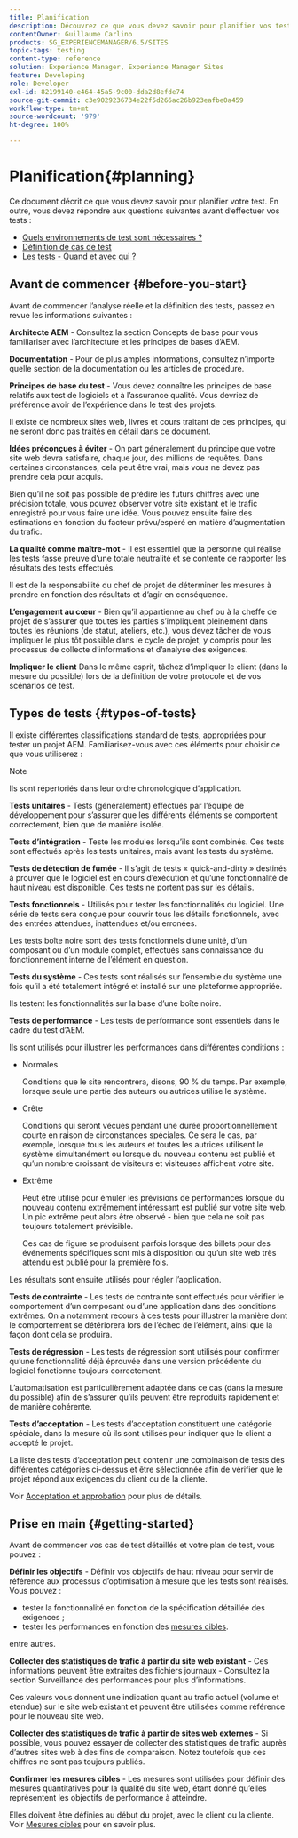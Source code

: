 ```yaml
---
title: Planification
description: Découvrez ce que vous devez savoir pour planifier vos tests d’Adobe Experience Manager.
contentOwner: Guillaume Carlino
products: SG_EXPERIENCEMANAGER/6.5/SITES
topic-tags: testing
content-type: reference
solution: Experience Manager, Experience Manager Sites
feature: Developing
role: Developer
exl-id: 82199140-e464-45a5-9c00-dda2d8efde74
source-git-commit: c3e9029236734e22f5d266ac26b923eafbe0a459
workflow-type: tm+mt
source-wordcount: '979'
ht-degree: 100%

---
```


# Planification{#planning}

Ce document décrit ce que vous devez savoir pour planifier votre test. En outre, vous devez répondre aux questions suivantes avant d’effectuer vos tests :

* [Quels environnements de test sont nécessaires ?](/help/sites-developing/test-environments.md)
* [Définition de cas de test](/help/sites-developing/test-cases.md)
* [Les tests - Quand et avec qui ?](/help/sites-developing/when-who.md)

## Avant de commencer {#before-you-start}

Avant de commencer l’analyse réelle et la définition des tests, passez en revue les informations suivantes :

**Architecte AEM** - Consultez la section Concepts de base pour vous familiariser avec l’architecture et les principes de bases d’AEM.

**Documentation** - Pour de plus amples informations, consultez n’importe quelle section de la documentation ou les articles de procédure.

**Principes de base du test** - Vous devez connaître les principes de base relatifs aux test de logiciels et à l’assurance qualité. Vous devriez de préférence avoir de l’expérience dans le test des projets.

Il existe de nombreux sites web, livres et cours traitant de ces principes, qui ne seront donc pas traités en détail dans ce document.

**Idées préconçues à éviter** - On part généralement du principe que votre site web devra satisfaire, chaque jour, des millions de requêtes. Dans certaines circonstances, cela peut être vrai, mais vous ne devez pas prendre cela pour acquis.

Bien qu’il ne soit pas possible de prédire les futurs chiffres avec une précision totale, vous pouvez observer votre site existant et le trafic enregistré pour vous faire une idée. Vous pouvez ensuite faire des estimations en fonction du facteur prévu/espéré en matière d’augmentation du trafic.

**La qualité comme maître-mot** - Il est essentiel que la personne qui réalise les tests fasse preuve d’une totale neutralité et se contente de rapporter les résultats des tests effectués.

Il est de la responsabilité du chef de projet de déterminer les mesures à prendre en fonction des résultats et d’agir en conséquence.

**L’engagement au cœur** - Bien qu’il appartienne au chef ou à la cheffe de projet de s’assurer que toutes les parties s’impliquent pleinement dans toutes les réunions (de statut, ateliers, etc.), vous devez tâcher de vous impliquer le plus tôt possible dans le cycle de projet, y compris pour les processus de collecte d’informations et d’analyse des exigences.

**Impliquer le client** Dans le même esprit, tâchez d’impliquer le client (dans la mesure du possible) lors de la définition de votre protocole et de vos scénarios de test.

## Types de tests {#types-of-tests}

Il existe différentes classifications standard de tests, appropriées pour tester un projet AEM. Familiarisez-vous avec ces éléments pour choisir ce que vous utiliserez :

>[!NOTE]
>
>Ils sont répertoriés dans leur ordre chronologique d’application.

**Tests unitaires** - Tests (généralement) effectués par l’équipe de développement pour s’assurer que les différents éléments se comportent correctement, bien que de manière isolée.

**Tests d’intégration** - Teste les modules lorsqu’ils sont combinés. Ces tests sont effectués après les tests unitaires, mais avant les tests du système.

**Tests de détection de fumée** - Il s’agit de tests « quick-and-dirty » destinés à prouver que le logiciel est en cours d’exécution et qu’une fonctionnalité de haut niveau est disponible. Ces tests ne portent pas sur les détails.

**Tests fonctionnels** - Utilisés pour tester les fonctionnalités du logiciel. Une série de tests sera conçue pour couvrir tous les détails fonctionnels, avec des entrées attendues, inattendues et/ou erronées.

Les tests boîte noire sont des tests fonctionnels d’une unité, d’un composant ou d’un module complet, effectués sans connaissance du fonctionnement interne de l’élément en question.

**Tests du système** - Ces tests sont réalisés sur l’ensemble du système une fois qu’il a été totalement intégré et installé sur une plateforme appropriée.

Ils testent les fonctionnalités sur la base d’une boîte noire.

**Tests de performance** - Les tests de performance sont essentiels dans le cadre du test d’AEM.

Ils sont utilisés pour illustrer les performances dans différentes conditions :

* Normales

  Conditions que le site rencontrera, disons, 90 % du temps. Par exemple, lorsque seule une partie des auteurs ou autrices utilise le système.

* Crête

  Conditions qui seront vécues pendant une durée proportionnellement courte en raison de circonstances spéciales. Ce sera le cas, par exemple, lorsque tous les auteurs et toutes les autrices utilisent le système simultanément ou lorsque du nouveau contenu est publié et qu’un nombre croissant de visiteurs et visiteuses affichent votre site.

* Extrême

  Peut être utilisé pour émuler les prévisions de performances lorsque du nouveau contenu extrêmement intéressant est publié sur votre site web. Un pic extrême peut alors être observé - bien que cela ne soit pas toujours totalement prévisible.

  Ces cas de figure se produisent parfois lorsque des billets pour des événements spécifiques sont mis à disposition ou qu’un site web très attendu est publié pour la première fois.

Les résultats sont ensuite utilisés pour régler l’application.

**Tests de contrainte** - Les tests de contrainte sont effectués pour vérifier le comportement d’un composant ou d’une application dans des conditions extrêmes. On a notamment recours à ces tests pour illustrer la manière dont le comportement se détériorera lors de l’échec de l’élément, ainsi que la façon dont cela se produira.

**Tests de régression** - Les tests de régression sont utilisés pour confirmer qu’une fonctionnalité déjà éprouvée dans une version précédente du logiciel fonctionne toujours correctement.

L’automatisation est particulièrement adaptée dans ce cas (dans la mesure du possible) afin de s’assurer qu’ils peuvent être reproduits rapidement et de manière cohérente.

**Tests d’acceptation** - Les tests d’acceptation constituent une catégorie spéciale, dans la mesure où ils sont utilisés pour indiquer que le client a accepté le projet.

La liste des tests d’acceptation peut contenir une combinaison de tests des différentes catégories ci-dessus et être sélectionnée afin de vérifier que le projet répond aux exigences du client ou de la cliente.

Voir [Acceptation et approbation](/help/sites-developing/acceptance-signoff.md) pour plus de détails.

## Prise en main {#getting-started}

Avant de commencer vos cas de test détaillés et votre plan de test, vous pouvez :

**Définir les objectifs** - Définir vos objectifs de haut niveau pour servir de référence aux processus d’optimisation à mesure que les tests sont réalisés. Vous pouvez :

* tester la fonctionnalité en fonction de la spécification détaillée des exigences ;
* tester les performances en fonction des [mesures cibles](/help/managing/best-practices-further-reference.md#key-performance-indicators-and-target-metrics).

entre autres.

**Collecter des statistiques de trafic à partir du site web existant** - Ces informations peuvent être extraites des fichiers journaux - Consultez la section Surveillance des performances pour plus d’informations.

Ces valeurs vous donnent une indication quant au trafic actuel (volume et étendue) sur le site web existant et peuvent être utilisées comme référence pour le nouveau site web.

**Collecter des statistiques de trafic à partir de sites web externes** - Si possible, vous pouvez essayer de collecter des statistiques de trafic auprès d’autres sites web à des fins de comparaison. Notez toutefois que ces chiffres ne sont pas toujours publiés.

**Confirmer les mesures cibles** - Les mesures sont utilisées pour définir des mesures quantitatives pour la qualité du site web, étant donné qu’elles représentent les objectifs de performance à atteindre.

Elles doivent être définies au début du projet, avec le client ou la cliente. Voir [Mesures cibles](/help/sites-developing/planning.md) pour en savoir plus.
